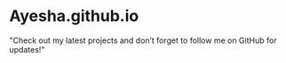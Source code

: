 # Ayesha.github.io
 "Check out my latest projects and don’t forget to follow me on GitHub for updates!"
